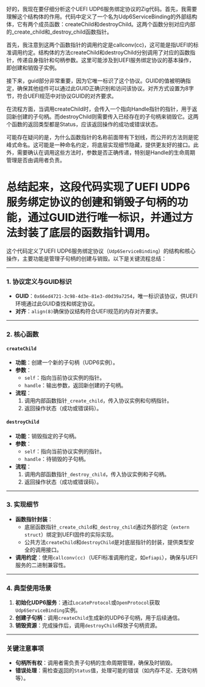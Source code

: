 好的，我现在要仔细分析这个UEFI UDP6服务绑定协议的Zig代码。首先，我需要理解这个结构体的作用。代码中定义了一个名为Udp6ServiceBinding的外部结构体，它有两个成员函数：createChild和destroyChild。这两个函数分别对应内部的_create_child和_destroy_child函数指针。

首先，我注意到这两个函数指针的调用约定是callconv(cc)，这可能是指UEFI的标准调用约定。结构体的方法createChild和destroyChild分别调用了对应的函数指针，传递自身指针和句柄参数。这里可能涉及到UEFI服务绑定协议的基本操作，即创建和销毁子实例。

接下来，guid部分非常重要，因为它唯一标识了这个协议。GUID的值被明确指定，确保其他组件可以通过此GUID正确识别和访问该协议。对齐方式设置为8字节，符合UEFI规范中对协议GUID的对齐要求。

在流程方面，当调用createChild时，会传入一个指向Handle指针的指针，用于返回新创建的子句柄。而destroyChild则需要传入已经存在的子句柄来销毁它。这两个函数的返回类型都是Status，应该返回操作的成功或错误状态。

可能存在疑问的是，为什么函数指针的名称前面带有下划线，而公开的方法则是驼峰式命名。这可能是一种命名约定，将底层实现细节隐藏，提供更友好的接口。此外，需要确认在调用这些方法时，参数是否正确传递，特别是Handle的生命周期管理是否由调用者负责。

总结起来，这段代码实现了UEFI UDP6服务绑定协议的创建和销毁子句柄的功能，通过GUID进行唯一标识，并通过方法封装了底层的函数指针调用。
================================================
这个代码定义了UEFI UDP6服务绑定协议（`Udp6ServiceBinding`）的结构和核心操作，主要功能是管理子句柄的创建与销毁。以下是关键流程总结：

---

### **1. 协议定义与GUID标识**
- **GUID**：`0x66ed4721-3c98-4d3e-81e3-d0d39a7254`，唯一标识该协议，供UEFI环境通过此GUID查找和绑定协议。
- **对齐**：`align(8)`确保协议结构符合UEFI规范的内存对齐要求。

---

### **2. 核心函数**
#### **`createChild`**
- **功能**：创建一个新的子句柄（UDP6实例）。
- **参数**：
  - `self`：指向当前协议实例的指针。
  - `handle`：输出参数，返回新创建的子句柄。
- **流程**：
  1. 调用内部函数指针`_create_child`，传入协议实例和句柄指针。
  2. 返回操作状态（成功或错误码）。

#### **`destroyChild`**
- **功能**：销毁指定的子句柄。
- **参数**：
  - `self`：指向当前协议实例的指针。
  - `handle`：待销毁的子句柄。
- **流程**：
  1. 调用内部函数指针`_destroy_child`，传入协议实例和子句柄。
  2. 返回操作状态（成功或错误码）。

---

### **3. 实现细节**
- **函数指针封装**：
  - 底层函数指针`_create_child`和`_destroy_child`通过外部约定（`extern struct`）绑定到UEFI固件的实际实现。
  - 公共方法`createChild`和`destroyChild`是对底层指针的封装，提供类型安全的调用接口。
- **调用约定**：使用`callconv(cc)`（UEFI标准调用约定，如`efiapi`），确保与UEFI服务的二进制兼容性。

---

### **4. 典型使用场景**
1. **初始化UDP6服务**：通过`LocateProtocol`或`OpenProtocol`获取`Udp6ServiceBinding`实例。
2. **创建子句柄**：调用`createChild`生成新的UDP6子句柄，用于后续通信。
3. **销毁资源**：完成操作后，调用`destroyChild`释放子句柄资源。

---

### **关键注意事项**
- **句柄所有权**：调用者需负责子句柄的生命周期管理，确保及时销毁。
- **错误处理**：需检查返回的`Status`值，处理可能的错误（如内存不足、无效句柄等）。